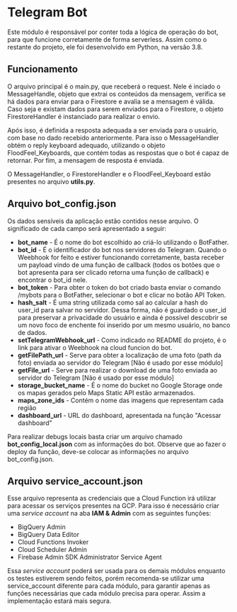 # Telegram Bot

Este módulo é responsável por conter toda a lógica de operação do bot, para que funcione corretamente de forma serverless. 
Assim como o restante do projeto, ele foi desenvolvido em Python, na versão 3.8.

## Funcionamento

O arquivo principal é o main.py, que receberá o request. Nele é inciado o MessageHandle, objeto que extrai os conteúdos da mensagem, verifica se há dados para enviar para o Firestore e avalia se a mensagem é válida. Caso seja e existam dados para serem enviados para o Firestore, o objeto FirestoreHandler é instanciado para realizar o envio.

Após isso, é definida a resposta adequada a ser enviada para o usuário, com base no dado recebido anteriormente. Para isso o MessageHandler obtém o reply keyboard adequado, utilizando o objeto FloodFeel_Keyboards, que contém todas as respostas que o bot é capaz de retornar. Por fim, a mensagem de resposta é enviada.

O MessageHandler, o FirestoreHandler e o FloodFeel_Keyboard estão presentes no arquivo **utils.py**.

## Arquivo bot_config.json

Os dados sensíveis da aplicação estão contidos nesse arquivo. O significado de cada campo será apresentado a seguir:
* **bot_name** - É o nome do bot escolhido ao criá-lo utilizando o BotFather.
* **bot_id** - É o identificador do bot nos servidores do Telegram. Quando o Weebhook for feito e estiver funcionando corretamente, basta receber um payload vindo de uma função de callback (todos os botões que o bot apresenta para ser clicado retorna uma função de callback) e encontrar o bot_id nele.
* **bot_token** - Para obter o token do bot criado basta enviar o comando /mybots para o BotFather, selecionar o bot e clicar no botão API Token.
* **hash_salt** - É uma string utilizada como sal ao calcular a hash do user_id para salvar no servidor. Dessa forma, não é guardado o user_id para preservar a privacidade do usuário e ainda é possível descobrir se um novo foco de enchente foi inserido por um mesmo usuário, no banco de dados.
* **setTelegramWebhook_url** - Como indicado no README do projeto, é o link para ativar o Weebhook na cloud funcion do bot.
* **getFilePath_url** - Serve para obter a localização de uma foto (path da foto) enviada ao servidor do Telegram [Não é usado por esse módulo]
* **getFile_url** - Serve para realizar o download de uma foto enviada ao servidor do Telegram [Não é usado por esse módulo]
* **storage_bucket_name** - É o nome do bucket no Google Storage onde os mapas gerados pelo Maps Static API estão armazenados.
* **maps_zone_ids** - Contém o nome das imagens que representam cada região
* **dashboard_url** - URL do dashboard, apresentada na função "Acessar dashboard"

Para realizar debugs locais basta criar um arquivo chamado **bot_config_local.json** com as informações do bot. Observe que ao fazer o deploy da função, deve-se colocar as informações no arquivo bot_config.json.

## Arquivo service_account.json

Esse arquivo representa as credenciais que a Cloud Function irá utilizar para acessar os serviços presentes na GCP. Para isso é necessário criar uma *service account* na aba **IAM & Admin** com as seguintes funções: 
* BigQuery Admin
* BigQuery Data Editor
* Cloud Functions Invoker
* Cloud Scheduler Admin
* Firebase Admin SDK Administrator Service Agent

Essa *service account* poderá ser usada para os demais módulos enquanto os testes estiverem sendo feitos, porém recomenda-se utilizar uma service_account diferente para cada módulo, para garantir apenas as funções necessárias que cada módulo precisa para operar. Assim a implementação estará mais segura.
